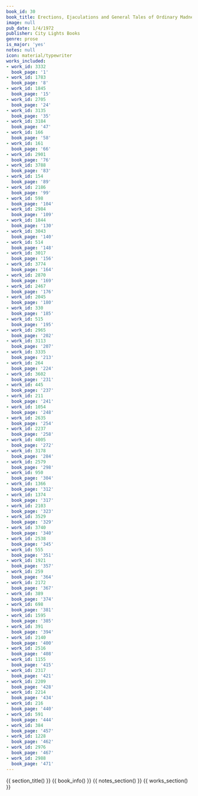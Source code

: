 ```yaml
---
book_id: 30
book_title: Erections, Ejaculations and General Tales of Ordinary Madness
image: null
pub_date: 1/4/1972
publisher: City Lights Books
genre: prose
is_major: 'yes'
notes: null
icon: material/typewriter
works_included:
- work_id: 3332
  book_page: '1'
- work_id: 1783
  book_page: '8'
- work_id: 1845
  book_page: '15'
- work_id: 2705
  book_page: '24'
- work_id: 3135
  book_page: '35'
- work_id: 3184
  book_page: '47'
- work_id: 166
  book_page: '58'
- work_id: 161
  book_page: '66'
- work_id: 2901
  book_page: '76'
- work_id: 3788
  book_page: '83'
- work_id: 154
  book_page: '89'
- work_id: 2186
  book_page: '99'
- work_id: 598
  book_page: '104'
- work_id: 2984
  book_page: '109'
- work_id: 1844
  book_page: '130'
- work_id: 3043
  book_page: '140'
- work_id: 514
  book_page: '148'
- work_id: 3017
  book_page: '156'
- work_id: 3774
  book_page: '164'
- work_id: 2870
  book_page: '169'
- work_id: 2467
  book_page: '176'
- work_id: 2045
  book_page: '180'
- work_id: 330
  book_page: '185'
- work_id: 515
  book_page: '195'
- work_id: 2965
  book_page: '202'
- work_id: 3113
  book_page: '207'
- work_id: 3335
  book_page: '213'
- work_id: 264
  book_page: '224'
- work_id: 3602
  book_page: '231'
- work_id: 445
  book_page: '237'
- work_id: 211
  book_page: '241'
- work_id: 1054
  book_page: '248'
- work_id: 2635
  book_page: '254'
- work_id: 2237
  book_page: '258'
- work_id: 4005
  book_page: '272'
- work_id: 3178
  book_page: '284'
- work_id: 2579
  book_page: '298'
- work_id: 950
  book_page: '304'
- work_id: 1366
  book_page: '312'
- work_id: 1374
  book_page: '317'
- work_id: 2103
  book_page: '323'
- work_id: 3529
  book_page: '329'
- work_id: 3740
  book_page: '340'
- work_id: 2538
  book_page: '345'
- work_id: 555
  book_page: '351'
- work_id: 1921
  book_page: '357'
- work_id: 259
  book_page: '364'
- work_id: 2172
  book_page: '367'
- work_id: 389
  book_page: '374'
- work_id: 698
  book_page: '381'
- work_id: 1595
  book_page: '385'
- work_id: 391
  book_page: '394'
- work_id: 2140
  book_page: '400'
- work_id: 2516
  book_page: '408'
- work_id: 1155
  book_page: '415'
- work_id: 2317
  book_page: '421'
- work_id: 2209
  book_page: '428'
- work_id: 2214
  book_page: '434'
- work_id: 216
  book_page: '440'
- work_id: 591
  book_page: '444'
- work_id: 384
  book_page: '457'
- work_id: 1228
  book_page: '462'
- work_id: 2976
  book_page: '467'
- work_id: 2988
  book_page: '471'
---
```


{{ section_title() }}
{{ book_info() }}
{{ notes_section() }}
{{ works_section() }}
